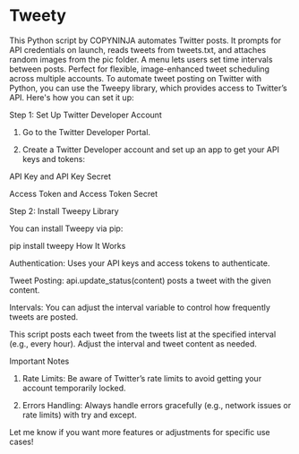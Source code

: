 # Tweety
This Python script by COPYNINJA automates Twitter posts. It prompts for API credentials on launch, reads tweets from tweets.txt, and attaches random images from the pic folder. A menu lets users set time intervals between posts. Perfect for flexible, image-enhanced tweet scheduling across multiple accounts.
To automate tweet posting on Twitter with Python, you can use the Tweepy library, which provides access to Twitter’s API. Here's how you can set it up:

Step 1: Set Up Twitter Developer Account

1. Go to the Twitter Developer Portal.


2. Create a Twitter Developer account and set up an app to get your API keys and tokens:

API Key and API Key Secret

Access Token and Access Token Secret




Step 2: Install Tweepy Library

You can install Tweepy via pip:

pip install tweepy
How It Works

Authentication: Uses your API keys and access tokens to authenticate.

Tweet Posting: api.update_status(content) posts a tweet with the given content.

Intervals: You can adjust the interval variable to control how frequently tweets are posted.


This script posts each tweet from the tweets list at the specified interval (e.g., every hour). Adjust the interval and tweet content as needed.

Important Notes

1. Rate Limits: Be aware of Twitter’s rate limits to avoid getting your account temporarily locked.


2. Errors Handling: Always handle errors gracefully (e.g., network issues or rate limits) with try and except.



Let me know if you want more features or adjustments for specific use cases!
